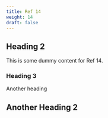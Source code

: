 ```yaml
---
title: Ref 14
weight: 14
draft: false
---
```


## Heading 2

This is some dummy content for Ref 14.

### Heading 3

Another heading

## Another Heading 2

